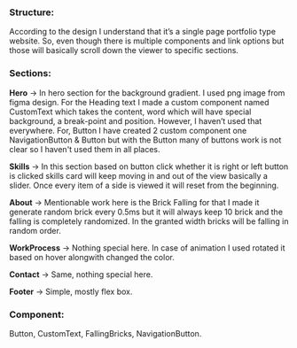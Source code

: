 ### Structure:

According to the design I understand that it’s a single page portfolio type website. So, even though there is multiple components and link options but those will basically scroll down the viewer to specific sections.

### Sections:

**Hero** → In hero section for the background gradient. I used png image from figma design. For the Heading text I made a custom component named CustomText which takes the content, word which will have special background, a break-point and position. However, I haven’t used that everywhere. For, Button I have created 2 custom component one NavigationButton & Button but with the Button many of buttons work is not clear so I haven't used them in all places.

**Skills** → In this section based on button click whether it is right or left button is clicked skills card will keep moving in and out of the view basically a slider. Once every item of a side is viewed it will reset from the beginning.

**About** → Mentionable work here is the Brick Falling for that I made it generate random brick every 0.5ms but it will always keep 10 brick and the falling is completely randomized. In the granted width bricks will be falling in random order.

**WorkProcess** → Nothing special here. In case of animation I used rotated it based on hover alongwith changed the color.

**Contact** → Same, nothing special here.

**Footer** → Simple, mostly flex box.

### Component:

Button, CustomText, FallingBricks, NavigationButton.
